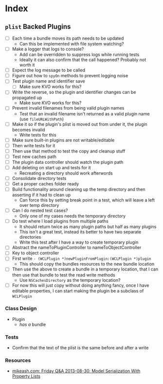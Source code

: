 # Index

## `plist` Backed Plugins

* [ ] Each time a bundle moves its path needs to be updated
	* Can this be implemented with file system watching?
* [ ] Make a logger that logs to console?
	* Add can be overridden to suppress logs while running tests
	* Ideally it can also confirm that the call happened? Probably not worth it
* [ ] Expect the log message to be called
* [ ] Figure out how to `spyOn` methods to prevent logging noise
* [ ] Test plugin name and identifier save
	* [ ] Make sure KVO works for this? 
* [ ] Write the reverse, so the plugin and identifier changes can be propagated up
	* Make sure KVO works for this?
* [ ] Prevent invalid filenames from being valid plugin names
	* Test that an invalid filename isn't returned as a valid plugin name (use `fileURLWithPath`)
* [ ] Make it so if the plugin's plist is moved out from under it, the plugin becomes invalid
	* Write tests for this
* [ ] Make sure built-in plugins are not writable/editable
* [ ] Then write tests for it
* [ ] Then use that method to test the copy and cleanup stuff
* [ ] Test new caches path
* [ ] The plugin data controller should watch the plugin path
* [ ] Add deleting on start up and tests for it
	* Recreating a directory should work afterwords
* [ ] Consolidate directory tests
* [ ] Get a proper caches folder ready
* [ ] Build functionality around cleaning up the temp directory and then asserting if it had to clean up
	* Can force this by setting break point in a test, which will leave a left over temp directory
* [ ] Can I do nested test cases?
	* Only one of my cases needs the temporary directory
* [ ] Do test where I load plugins from multiple paths
	* It should return twice as many plugin paths but half as many plugins
	* This isn't a great test, instead its better to have two separate directories
	* Write this test after I have a way to create temporary plugin
* [ ] Abstract the nameToPluginController to nameToObjectController
* [ ] Key to object controller
* [ ] First write `- (WCLPlugin *)newPluginFromPlugin:(WCLPlugin *)plugin`
	* This should copy the bundles resources to the new bundle location
* [ ] Then use the above to create a bundle in a temporary location, that I can then use that bundle to test the read write methods
	* Use `NSCachesDirectory` as the temporary location?
* [ ] For now this will just copy without doing anything fancy, once I have editable properties, I can start making the plugin be a subclass of `WCLPlugin`

### Class Design

* Plugin
	* *has a* bundle

### Tests

- Confirm that the text of the plist is the same before and after a write

### Resources

* [mikeash.com: Friday Q&A 2013-08-30: Model Serialization With Property Lists](https://www.mikeash.com/pyblog/friday-qa-2013-08-30-model-serialization-with-property-lists.html)
